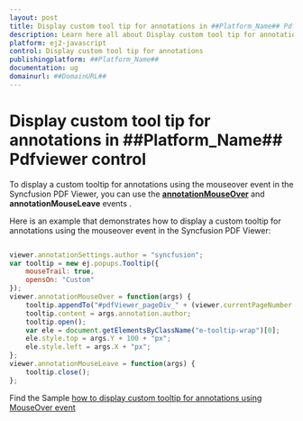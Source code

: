 ```yaml
---
layout: post
title: Display custom tool tip for annotations in ##Platform_Name## Pdfviewer control | Syncfusion
description: Learn here all about Display custom tool tip for annotations in Syncfusion ##Platform_Name## Pdfviewer control of Syncfusion Essential JS 2 and more.
platform: ej2-javascript
control: Display custom tool tip for annotations 
publishingplatform: ##Platform_Name##
documentation: ug
domainurl: ##DomainURL##
---
```


# Display custom tool tip for annotations in ##Platform_Name## Pdfviewer control

To display a custom tooltip for annotations using the mouseover event in the Syncfusion PDF Viewer, you can use the [**annotationMouseOver**](https://helpej2.syncfusion.com/documentation/api/pdfviewer/#annotationmouseover) and **annotationMouseLeave** events .

Here is an example that demonstrates how to display a custom tooltip for annotations using the mouseover event in the Syncfusion PDF Viewer:

```javascript

viewer.annotationSettings.author = "syncfusion";
var tooltip = new ej.popups.Tooltip({
    mouseTrail: true,
    opensOn: "Custom"
});
viewer.annotationMouseOver = function(args) {
    tooltip.appendTo("#pdfViewer_pageDiv_" + (viewer.currentPageNumber - 1));
    tooltip.content = args.annotation.author;
    tooltip.open();
    var ele = document.getElementsByClassName("e-tooltip-wrap")[0];
    ele.style.top = args.Y + 100 + "px";
    ele.style.left = args.X + "px";
};
viewer.annotationMouseLeave = function(args) {
    tooltip.close();
};

```

Find the Sample [how to display custom tooltip for annotations using MouseOver event](https://stackblitz.com/edit/ztmvjx-byzwvq?file=index.js)